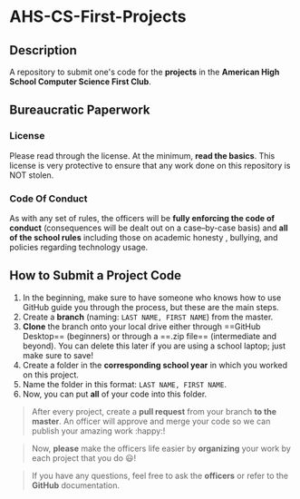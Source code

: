 # AHS-CS-First-Projects
## Description

A repository to submit one's code for the **projects** in the **American High School Computer Science First Club**.

## Bureaucratic Paperwork

### License

Please read through the license. At the minimum, **read the basics**. This license is very protective to ensure that any work done on this repository is NOT stolen.

### Code Of Conduct

As with any set of rules, the officers will be **fully enforcing the code of conduct** (consequences will be dealt out on a case–by-case basis) and **all of the school rules** including those on academic honesty , bullying, and policies regarding technology usage.

## How to Submit a Project Code

1. In the beginning, make sure to have someone who knows how to use GitHub guide you through the process, but these are the main steps.
2. Create a **branch** (naming: `LAST NAME, FIRST NAME`) from the master.
3. **Clone** the branch onto your local drive either through ==GitHub Desktop== (beginners) or through a ==.zip file== (intermediate and beyond). You can delete this later if you are using a school laptop; just make sure to save!
4. Create a folder in the **corresponding school year** in which you worked on this project.
5. Name the folder in this format: `LAST NAME, FIRST NAME`.
6. Now, you can put **all** of your code into this folder.

> After every project, create a **pull request** from your branch **to the master**. An officer will approve and merge your code so we can publish your amazing work :happy:!

> Now, **please** make the officers life easier by **organizing** your work by each project that you do :smiley:!

> If you have any questions, feel free to ask the **officers** or refer to the **GitHub** documentation.
